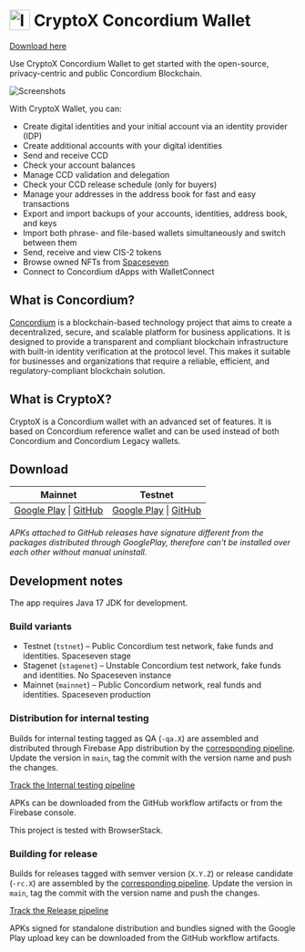 # <img src="app/src/main/res/mipmap-hdpi/ic_launcher.png" alt="Icon" style="vertical-align: bottom; height: 36px;"/>  CryptoX Concordium Wallet

[Download here](https://github.com/edingoliverrayson/cryptox-android/releases)

Use CryptoX Concordium Wallet to get started with the open-source, privacy-centric and public Concordium Blockchain. 

![Screenshots](screens.png)

With CryptoX Wallet, you can:
- Create digital identities and your initial account via an identity provider (IDP)
- Create additional accounts with your digital identities
- Send and receive CCD
- Check your account balances
- Manage CCD validation and delegation
- Check your CCD release schedule (only for buyers)
- Manage your addresses in the address book for fast and easy transactions
- Export and import backups of your accounts, identities, address book, and keys
- Import both phrase- and file-based wallets simultaneously and switch between them
- Send, receive and view CIS-2 tokens
- Browse owned NFTs from [Spaceseven](https://spaceseven.com/marketplace)
- Connect to Concordium dApps with WalletConnect

## What is Concordium?
[Concordium](https://www.concordium.com/) is a blockchain-based technology project 
that aims to create a decentralized, secure, and scalable platform for business applications. 
It is designed to provide a transparent and compliant blockchain infrastructure with 
built-in identity verification at the protocol level. This makes it suitable for businesses 
and organizations that require a reliable, efficient, and regulatory-compliant blockchain solution.

## What is CryptoX?
CryptoX is a Concordium wallet with an advanced set of features. 
It is based on Concordium reference wallet and can be used instead of both Concordium and Concordium Legacy wallets.

## Download
| Mainnet| Testnet|
|:------:|:------:|
|[Google Play](https://play.google.com/store/apps/details?id=com.pioneeringtechventures.wallet&hl=en) &#124; [GitHub](https://github.com/Concordium/cryptox-android/releases/latest)|[Google Play](https://play.google.com/store/apps/details?id=com.pioneeringtechventures.wallet.testnet&hl=en) &#124; [GitHub](https://github.com/Concordium/cryptox-android/releases/latest)|

*APKs attached to GitHub releases have signature different from the packages distributed through GooglePlay, therefore can't be installed over each other without manual uninstall.*

## Development notes

The app requires Java 17 JDK for development.

### Build variants
- Testnet (`tstnet`) – Public Concordium test network, fake funds and identities. Spaceseven stage
- Stagenet (`stagenet`) – Unstable Concordium test network, fake funds and identities.
No Spaceseven instance
- Mainnet (`mainnet`) – Public Concordium network, real funds and identities. Spaceseven production

### Distribution for internal testing
Builds for internal testing tagged as QA (`-qa.X`) are assembled and distributed through Firebase App distribution by the [corresponding pipeline](.github/workflows/firebase_internal_testing.yml).
Update the version in `main`, tag the commit with the version name and push the changes.

[Track the Internal testing pipeline](https://github.com/Concordium/cryptox-android/deployments/Internal%20testing)

APKs can be downloaded from the GitHub workflow artifacts or from the Firebase console.

This project is tested with BrowserStack.

### Building for release
Builds for releases tagged with semver version (`X.Y.Z`) or release candidate (`-rc.X`) 
are assembled by the [corresponding pipeline](.github/workflows/release_build.yml). 
Update the version in `main`, tag the commit with the version name and push the changes.

[Track the Release pipeline](https://github.com/Concordium/cryptox-android/deployments/Releases)

APKs signed for standalone distribution and bundles signed with the Google Play upload key 
can be downloaded from the GitHub workflow artifacts.

